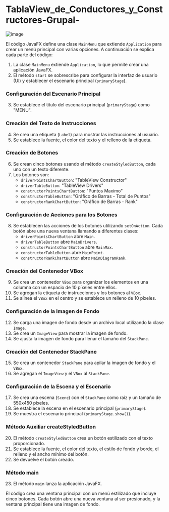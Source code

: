 # TablaView_de_Conductores_y_Constructores-Grupal-
![image](https://github.com/user-attachments/assets/07c0aced-81c8-41fa-b463-f1ab17d21ec5)

El código JavaFX define una clase `MainMenu` que extiende `Application` para crear un menú principal con varias opciones. A continuación se explica cada parte del código:

1. La clase `MainMenu` extiende `Application`, lo que permite crear una aplicación JavaFX.
2. El método `start` se sobrescribe para configurar la interfaz de usuario (UI) y establecer el escenario principal (`primaryStage`).

### Configuración del Escenario Principal

3. Se establece el título del escenario principal (`primaryStage`) como "MENU".

### Creación del Texto de Instrucciones

4. Se crea una etiqueta (`Label`) para mostrar las instrucciones al usuario.
5. Se establece la fuente, el color del texto y el relleno de la etiqueta.

### Creación de Botones

6. Se crean cinco botones usando el método `createStyledButton`, cada uno con un texto diferente.
7. Los botones son:
   - `driverPointsChartButton`: "TableView Constructor"
   - `driverTableButton`: "TableView Drivers"
   - `constructorPointsChartButton`: "Puntos Maximo"
   - `constructorTableButton`: "Gráfico de Barras - Total de Puntos"
   - `constructorRankChartButton`: "Gráfico de Barras - Rank"

### Configuración de Acciones para los Botones

8. Se establecen las acciones de los botones utilizando `setOnAction`. Cada botón abre una nueva ventana llamando a diferentes clases:
   - `driverPointsChartButton` abre `Main`.
   - `driverTableButton` abre `MainDrivers`.
   - `constructorPointsChartButton` abre `MainMax`.
   - `constructorTableButton` abre `MainPoint`.
   - `constructorRankChartButton` abre `MainDiagramRank`.

### Creación del Contenedor VBox

9. Se crea un contenedor `VBox` para organizar los elementos en una columna con un espacio de 10 píxeles entre ellos.
10. Se agregan la etiqueta de instrucciones y los botones al `VBox`.
11. Se alinea el `VBox` en el centro y se establece un relleno de 10 píxeles.

### Configuración de la Imagen de Fondo

12. Se carga una imagen de fondo desde un archivo local utilizando la clase `Image`.
13. Se crea un `ImageView` para mostrar la imagen de fondo.
14. Se ajusta la imagen de fondo para llenar el tamaño del `StackPane`.

### Creación del Contenedor StackPane

15. Se crea un contenedor `StackPane` para apilar la imagen de fondo y el `VBox`.
16. Se agregan el `ImageView` y el `VBox` al `StackPane`.

### Configuración de la Escena y el Escenario

17. Se crea una escena (`Scene`) con el `StackPane` como raíz y un tamaño de 550x450 píxeles.
18. Se establece la escena en el escenario principal (`primaryStage`).
19. Se muestra el escenario principal (`primaryStage.show()`).

### Método Auxiliar createStyledButton

20. El método `createStyledButton` crea un botón estilizado con el texto proporcionado.
21. Se establece la fuente, el color del texto, el estilo de fondo y borde, el relleno y el ancho mínimo del botón.
22. Se devuelve el botón creado.

### Método main

23. El método `main` lanza la aplicación JavaFX.

El código crea una ventana principal con un menú estilizado que incluye cinco botones. Cada botón abre una nueva ventana al ser presionado, y la ventana principal tiene una imagen de fondo.
